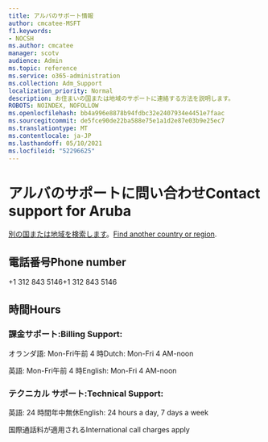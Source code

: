 ```yaml
---
title: アルバのサポート情報
author: cmcatee-MSFT
f1.keywords:
- NOCSH
ms.author: cmcatee
manager: scotv
audience: Admin
ms.topic: reference
ms.service: o365-administration
ms.collection: Adm_Support
localization_priority: Normal
description: お住まいの国または地域のサポートに連絡する方法を説明します。
ROBOTS: NOINDEX, NOFOLLOW
ms.openlocfilehash: bb4a996e8878b94fdbc32e2407934e4451e7faac
ms.sourcegitcommit: de5fce90de22ba588e75e1a1d2e87e03b9e25ec7
ms.translationtype: MT
ms.contentlocale: ja-JP
ms.lasthandoff: 05/10/2021
ms.locfileid: "52296625"
---
```

# <a name="contact-support-for-aruba"></a><span data-ttu-id="bd78b-103">アルバのサポートに問い合わせ</span><span class="sxs-lookup"><span data-stu-id="bd78b-103">Contact support for Aruba</span></span>

<span data-ttu-id="bd78b-104">[別の国または地域を検索します](../../business-video/get-help-support.md)。</span><span class="sxs-lookup"><span data-stu-id="bd78b-104">[Find another country or region](../../business-video/get-help-support.md).</span></span>

## <a name="phone-number"></a><span data-ttu-id="bd78b-105">電話番号</span><span class="sxs-lookup"><span data-stu-id="bd78b-105">Phone number</span></span>
<span data-ttu-id="bd78b-106">+1 312 843 5146</span><span class="sxs-lookup"><span data-stu-id="bd78b-106">+1 312 843 5146</span></span>

## <a name="hours"></a><span data-ttu-id="bd78b-107">時間</span><span class="sxs-lookup"><span data-stu-id="bd78b-107">Hours</span></span>
### <a name="billing-support"></a><span data-ttu-id="bd78b-108">課金サポート:</span><span class="sxs-lookup"><span data-stu-id="bd78b-108">Billing Support:</span></span>

<span data-ttu-id="bd78b-109">オランダ語: Mon-Fri午前 4 時</span><span class="sxs-lookup"><span data-stu-id="bd78b-109">Dutch: Mon-Fri 4 AM-noon</span></span>

<span data-ttu-id="bd78b-110">英語: Mon-Fri午前 4 時</span><span class="sxs-lookup"><span data-stu-id="bd78b-110">English: Mon-Fri 4 AM-noon</span></span>

### <a name="technical-support"></a><span data-ttu-id="bd78b-111">テクニカル サポート:</span><span class="sxs-lookup"><span data-stu-id="bd78b-111">Technical Support:</span></span>

<span data-ttu-id="bd78b-112">英語: 24 時間年中無休</span><span class="sxs-lookup"><span data-stu-id="bd78b-112">English: 24 hours a day, 7 days a week</span></span>

<span data-ttu-id="bd78b-113">国際通話料が適用される</span><span class="sxs-lookup"><span data-stu-id="bd78b-113">International call charges apply</span></span>
